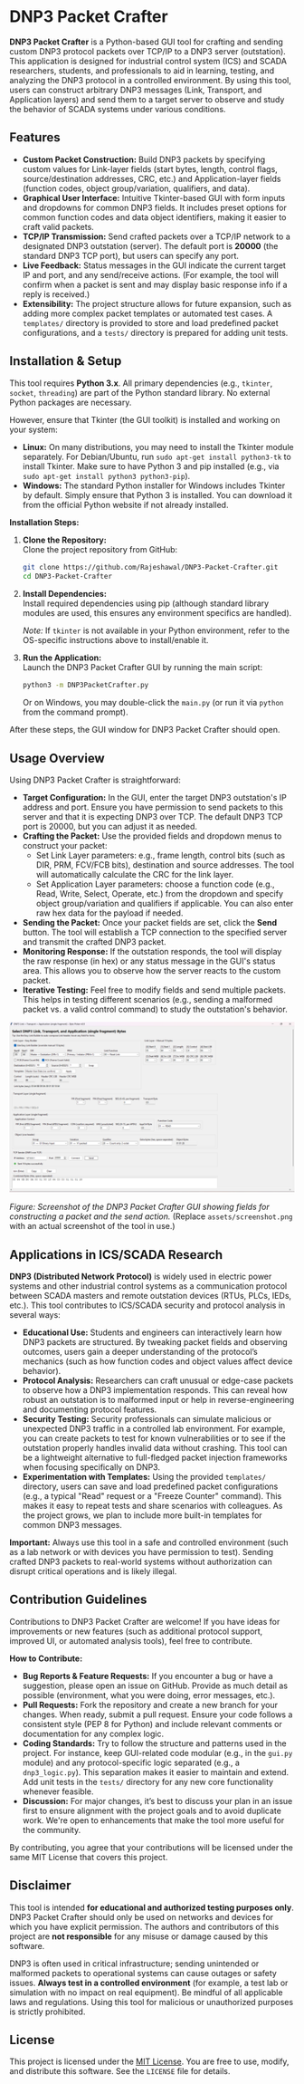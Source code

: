 # DNP3 Packet Crafter

**DNP3 Packet Crafter** is a Python-based GUI tool for crafting and sending custom DNP3 protocol packets over TCP/IP to a DNP3 server (outstation). This application is designed for industrial control system (ICS) and SCADA researchers, students, and professionals to aid in learning, testing, and analyzing the DNP3 protocol in a controlled environment. By using this tool, users can construct arbitrary DNP3 messages (Link, Transport, and Application layers) and send them to a target server to observe and study the behavior of SCADA systems under various conditions.

## Features

- **Custom Packet Construction:** Build DNP3 packets by specifying custom values for Link-layer fields (start bytes, length, control flags, source/destination addresses, CRC, etc.) and Application-layer fields (function codes, object group/variation, qualifiers, and data).
- **Graphical User Interface:** Intuitive Tkinter-based GUI with form inputs and dropdowns for common DNP3 fields. It includes preset options for common function codes and data object identifiers, making it easier to craft valid packets.
- **TCP/IP Transmission:** Send crafted packets over a TCP/IP network to a designated DNP3 outstation (server). The default port is **20000** (the standard DNP3 TCP port), but users can specify any port.
- **Live Feedback:** Status messages in the GUI indicate the current target IP and port, and any send/receive actions. (For example, the tool will confirm when a packet is sent and may display basic response info if a reply is received.)
- **Extensibility:** The project structure allows for future expansion, such as adding more complex packet templates or automated test cases. A `templates/` directory is provided to store and load predefined packet configurations, and a `tests/` directory is prepared for adding unit tests.

## Installation & Setup

This tool requires **Python 3.x**. All primary dependencies (e.g., `tkinter`, `socket`, `threading`) are part of the Python standard library. No external Python packages are necessary.

However, ensure that Tkinter (the GUI toolkit) is installed and working on your system:

- **Linux:** On many distributions, you may need to install the Tkinter module separately. For Debian/Ubuntu, run `sudo apt-get install python3-tk` to install Tkinter. Make sure to have Python 3 and pip installed (e.g., via `sudo apt-get install python3 python3-pip`).
- **Windows:** The standard Python installer for Windows includes Tkinter by default. Simply ensure that Python 3 is installed. You can download it from the official Python website if not already installed.

**Installation Steps:**

1. **Clone the Repository:**  
   Clone the project repository from GitHub:  
    ````bash
    git clone https://github.com/Rajeshawal/DNP3-Packet-Crafter.git
    cd DNP3-Packet-Crafter
    ````

2. **Install Dependencies:**  
   Install required dependencies using pip (although standard library modules are used, this ensures any environment specifics are handled). 

   *Note:* If `tkinter` is not available in your Python environment, refer to the OS-specific instructions above to install/enable it.

3. **Run the Application:**  
   Launch the DNP3 Packet Crafter GUI by running the main script:  
    ````bash
    python3 -m DNP3PacketCrafter.py
    ````  
   Or on Windows, you may double-click the `main.py` (or run it via `python` from the command prompt).

After these steps, the GUI window for DNP3 Packet Crafter should open.

## Usage Overview

Using DNP3 Packet Crafter is straightforward:

- **Target Configuration:** In the GUI, enter the target DNP3 outstation's IP address and port. Ensure you have permission to send packets to this server and that it is expecting DNP3 over TCP. The default DNP3 TCP port is 20000, but you can adjust it as needed.
- **Crafting the Packet:** Use the provided fields and dropdown menus to construct your packet:
  - Set Link Layer parameters: e.g., frame length, control bits (such as DIR, PRM, FCV/FCB bits), destination and source addresses. The tool will automatically calculate the CRC for the link layer.
  - Set Application Layer parameters: choose a function code (e.g., Read, Write, Select, Operate, etc.) from the dropdown and specify object group/variation and qualifiers if applicable. You can also enter raw hex data for the payload if needed.
- **Sending the Packet:** Once your packet fields are set, click the **Send** button. The tool will establish a TCP connection to the specified server and transmit the crafted DNP3 packet.
- **Monitoring Response:** If the outstation responds, the tool will display the raw response (in hex) or any status message in the GUI's status area. This allows you to observe how the server reacts to the custom packet.
- **Iterative Testing:** Feel free to modify fields and send multiple packets. This helps in testing different scenarios (e.g., sending a malformed packet vs. a valid control command) to study the outstation's behavior.

![DNP3 Packet Crafter GUI Screenshot](images/screenshot.png)

*Figure: Screenshot of the DNP3 Packet Crafter GUI showing fields for constructing a packet and the send action.* (Replace `assets/screenshot.png` with an actual screenshot of the tool in use.)

## Applications in ICS/SCADA Research

**DNP3 (Distributed Network Protocol)** is widely used in electric power systems and other industrial control systems as a communication protocol between SCADA masters and remote outstation devices (RTUs, PLCs, IEDs, etc.). This tool contributes to ICS/SCADA security and protocol analysis in several ways:

- **Educational Use:** Students and engineers can interactively learn how DNP3 packets are structured. By tweaking packet fields and observing outcomes, users gain a deeper understanding of the protocol’s mechanics (such as how function codes and object values affect device behavior).
- **Protocol Analysis:** Researchers can craft unusual or edge-case packets to observe how a DNP3 implementation responds. This can reveal how robust an outstation is to malformed input or help in reverse-engineering and documenting protocol features.
- **Security Testing:** Security professionals can simulate malicious or unexpected DNP3 traffic in a controlled lab environment. For example, you can create packets to test for known vulnerabilities or to see if the outstation properly handles invalid data without crashing. This tool can be a lightweight alternative to full-fledged packet injection frameworks when focusing specifically on DNP3.
- **Experimentation with Templates:** Using the provided `templates/` directory, users can save and load predefined packet configurations (e.g., a typical "Read" request or a "Freeze Counter" command). This makes it easy to repeat tests and share scenarios with colleagues. As the project grows, we plan to include more built-in templates for common DNP3 messages.

**Important:** Always use this tool in a safe and controlled environment (such as a lab network or with devices you have permission to test). Sending crafted DNP3 packets to real-world systems without authorization can disrupt critical operations and is likely illegal.

## Contribution Guidelines

Contributions to DNP3 Packet Crafter are welcome! If you have ideas for improvements or new features (such as additional protocol support, improved UI, or automated analysis tools), feel free to contribute.

**How to Contribute:**

- **Bug Reports & Feature Requests:** If you encounter a bug or have a suggestion, please open an issue on GitHub. Provide as much detail as possible (environment, what you were doing, error messages, etc.).
- **Pull Requests:** Fork the repository and create a new branch for your changes. When ready, submit a pull request. Ensure your code follows a consistent style (PEP 8 for Python) and include relevant comments or documentation for any complex logic.
- **Coding Standards:** Try to follow the structure and patterns used in the project. For instance, keep GUI-related code modular (e.g., in the `gui.py` module) and any protocol-specific logic separated (e.g., a `dnp3_logic.py`). This separation makes it easier to maintain and extend. Add unit tests in the `tests/` directory for any new core functionality whenever feasible.
- **Discussion:** For major changes, it’s best to discuss your plan in an issue first to ensure alignment with the project goals and to avoid duplicate work. We're open to enhancements that make the tool more useful for the community.

By contributing, you agree that your contributions will be licensed under the same MIT License that covers this project.

## Disclaimer

This tool is intended **for educational and authorized testing purposes only**. DNP3 Packet Crafter should only be used on networks and devices for which you have explicit permission. The authors and contributors of this project are **not responsible** for any misuse or damage caused by this software.

DNP3 is often used in critical infrastructure; sending unintended or malformed packets to operational systems can cause outages or safety issues. **Always test in a controlled environment** (for example, a test lab or simulation with no impact on real equipment). Be mindful of all applicable laws and regulations. Using this tool for malicious or unauthorized purposes is strictly prohibited.

## License

This project is licensed under the [MIT License](LICENSE). You are free to use, modify, and distribute this software. See the `LICENSE` file for details.
